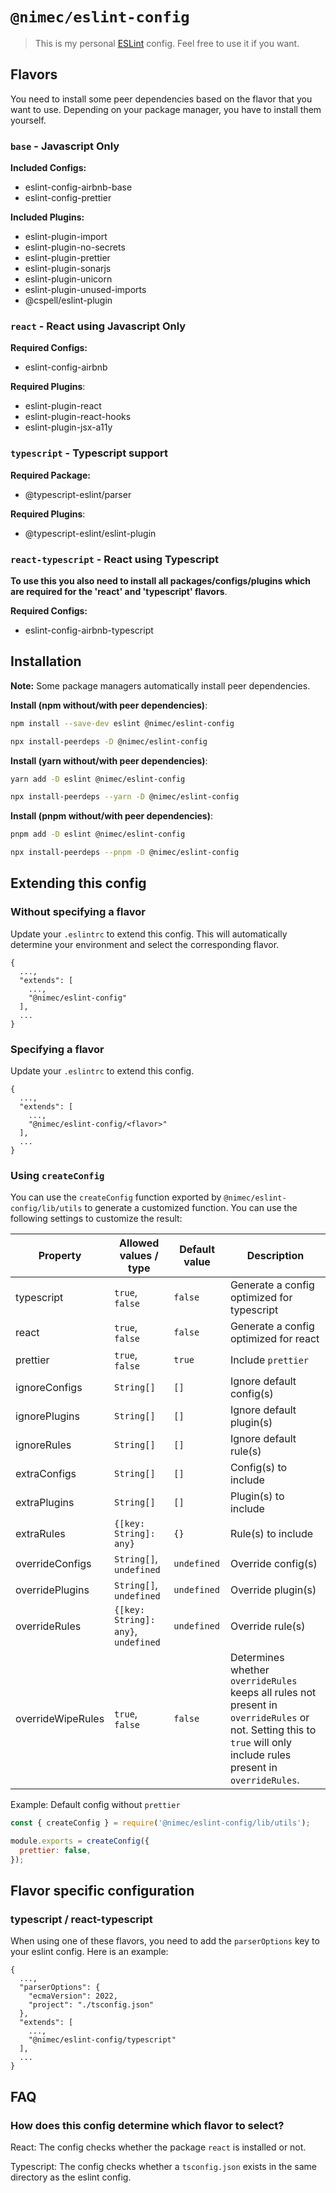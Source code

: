 # `@nimec/eslint-config`

> This is my personal [ESLint](https://eslint.org) config. Feel free to use it if you want.

## Flavors

You need to install some peer dependencies based on the flavor that you want to use. Depending on your package manager, you have to install them yourself.

### `base` - Javascript Only

**Included Configs:**

- eslint-config-airbnb-base
- eslint-config-prettier

**Included Plugins:**

- eslint-plugin-import
- eslint-plugin-no-secrets
- eslint-plugin-prettier
- eslint-plugin-sonarjs
- eslint-plugin-unicorn
- eslint-plugin-unused-imports
- @cspell/eslint-plugin

### `react` - React using Javascript Only

**Required Configs:**

- eslint-config-airbnb

**Required Plugins**:

- eslint-plugin-react
- eslint-plugin-react-hooks
- eslint-plugin-jsx-a11y

### `typescript` - Typescript support

**Required Package:**

- @typescript-eslint/parser

**Required Plugins**:

- @typescript-eslint/eslint-plugin

### `react-typescript` - React using Typescript

**To use this you also need to install all packages/configs/plugins which are required for the 'react' and 'typescript' flavors**.

**Required Configs:**

- eslint-config-airbnb-typescript

## Installation

**Note:** Some package managers automatically install peer dependencies.

**Install (npm without/with peer dependencies)**:

```bash
npm install --save-dev eslint @nimec/eslint-config
```

```bash
npx install-peerdeps -D @nimec/eslint-config
```

**Install (yarn without/with peer dependencies)**:

```bash
yarn add -D eslint @nimec/eslint-config
```

```bash
npx install-peerdeps --yarn -D @nimec/eslint-config
```

**Install (pnpm without/with peer dependencies)**:

```bash
pnpm add -D eslint @nimec/eslint-config
```

```bash
npx install-peerdeps --pnpm -D @nimec/eslint-config
```

## Extending this config

### Without specifying a flavor

Update your `.eslintrc` to extend this config. This will automatically determine your environment and select the corresponding flavor.

```plain
{
  ...,
  "extends": [
    ...,
    "@nimec/eslint-config"
  ],
  ...
}
```

### Specifying a flavor

Update your `.eslintrc` to extend this config.

```plain
{
  ...,
  "extends": [
    ...,
    "@nimec/eslint-config/<flavor>"
  ],
  ...
}
```

### Using `createConfig`

You can use the `createConfig` function exported by `@nimec/eslint-config/lib/utils` to generate a customized function. You can use the following settings to customize the result:

| Property          | Allowed values / type              | Default value | Description                                                                                                                                                          |
| --- | --- | --- | --- 
| typescript        | `true`, `false`                    | `false`       | Generate a config optimized for typescript                                                                                                                           |
| react             | `true`, `false`                    | `false`       | Generate a config optimized for react                                                                                                                                |
| prettier          | `true`, `false`                    | `true`        | Include `prettier`                                                                                                                                                   |
| ignoreConfigs     | `String[]`                         | `[]`          | Ignore default config(s)                                                                                                                                             |
| ignorePlugins     | `String[]`                         | `[]`          | Ignore default plugin(s)                                                                                                                                             |
| ignoreRules       | `String[]`                         | `[]`          | Ignore default rule(s)                                                                                                                                               |
| extraConfigs      | `String[]`                         | `[]`          | Config(s) to include                                                                                                                                                 |
| extraPlugins      | `String[]`                         | `[]`          | Plugin(s) to include                                                                                                                                                 |
| extraRules        | `{[key: String]: any}`              | `{}`          | Rule(s) to include                                                                                                                                                   |
| overrideConfigs   | `String[]`, `undefined`            | `undefined`   | Override config(s)                                                                                                                                                   |
| overridePlugins   | `String[]`, `undefined`            | `undefined`   | Override plugin(s)                                                                                                                                                   |
| overrideRules     | `{[key: String]: any}`, `undefined` | `undefined`   | Override rule(s)                                                                                                                                                     |     |
| overrideWipeRules | `true`, `false`                    | `false`       | Determines whether `overrideRules` keeps all rules not present in `overrideRules` or not. Setting this to `true` will only include rules present in `overrideRules`. |

Example: Default config without `prettier`

```js
const { createConfig } = require('@nimec/eslint-config/lib/utils');

module.exports = createConfig({
  prettier: false,
});
```

## Flavor specific configuration

### typescript / react-typescript

When using one of these flavors, you need to add the `parserOptions` key to your eslint config. Here is an example:

```plain
{
  ...,
  "parserOptions": {
    "ecmaVersion": 2022,
    "project": "./tsconfig.json"
  },
  "extends": [
    ...,
    "@nimec/eslint-config/typescript"
  ],
  ...
}
```

## FAQ

### How does this config determine which flavor to select?

React: The config checks whether the package `react` is installed or not.

Typescript: The config checks whether a `tsconfig.json` exists in the same directory as the eslint config.
